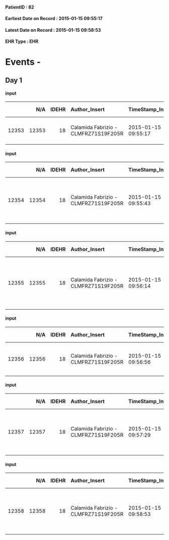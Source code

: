 
#### PatientID : 82
#### Earliest Date on Record : 2015-01-15 09:55:17
#### Latest Date on Record : 2015-01-15 09:58:53
#### EHR Type : EHR

# Events - 

## Day 1

#### input
|       |    N/A |   IDEHR | Author_Insert                        | TimeStamp_Insert    | EHRType   |   PatientID |   IDDigitalSignDocument | persone_vicine   |   Unnamed: 0_x.2 |   IDDIAGNOSI_CROSSOU |   Non_Rilevabile_x.2 | ds_ICD                               | dt_Data_diagnosi    |
|------:|-------:|--------:|:-------------------------------------|:--------------------|:----------|------------:|------------------------:|:-----------------|-----------------:|---------------------:|---------------------:|:-------------------------------------|:--------------------|
| 12353 |  12353 |      18 | Calamida Fabrizio - CLMFRZ71S19F205R | 2015-01-15 09:55:17 | EHR       |          82 |                    3163 | N/A              |              138 |                  138 |                    0 | V667 Trattamento per cure palliative | 2015-01-03 00:00:00 |

#### input
|       |    N/A |   IDEHR | Author_Insert                        | TimeStamp_Insert    | EHRType   |   PatientID |   IDDigitalSignDocument | persone_vicine   |   Unnamed: 0_x.2 |   IDDIAGNOSI_CROSSOU |   Non_Rilevabile_x.2 | ds_ICD                                                    | dt_Data_diagnosi    |
|------:|-------:|--------:|:-------------------------------------|:--------------------|:----------|------------:|------------------------:|:-----------------|-----------------:|---------------------:|---------------------:|:----------------------------------------------------------|:--------------------|
| 12354 |  12354 |      18 | Calamida Fabrizio - CLMFRZ71S19F205R | 2015-01-15 09:55:43 | EHR       |          82 |                    3164 | N/A              |              139 |                  139 |                    0 | 1820 Tumori maligni del corpo dell'utero, eccetto l'istmo | 2015-01-03 00:00:00 |

#### input
|       |    N/A |   IDEHR | Author_Insert                        | TimeStamp_Insert    | EHRType   |   PatientID |   IDDigitalSignDocument | persone_vicine   |   Unnamed: 0_x.2 |   IDDIAGNOSI_CROSSOU |   Non_Rilevabile_x.2 | ds_ICD                                                                 | dt_Data_diagnosi    |
|------:|-------:|--------:|:-------------------------------------|:--------------------|:----------|------------:|------------------------:|:-----------------|-----------------:|---------------------:|---------------------:|:-----------------------------------------------------------------------|:--------------------|
| 12355 |  12355 |      18 | Calamida Fabrizio - CLMFRZ71S19F205R | 2015-01-15 09:56:14 | EHR       |          82 |                    3165 | N/A              |              140 |                  140 |                    0 | 1977 Tumori maligni secondari del fegato, specificati come metastatici | 2015-01-03 00:00:00 |

#### input
|       |    N/A |   IDEHR | Author_Insert                        | TimeStamp_Insert    | EHRType   |   PatientID |   IDDigitalSignDocument | persone_vicine   |   Unnamed: 0_x.2 |   IDDIAGNOSI_CROSSOU |   Non_Rilevabile_x.2 | ds_ICD                                                      | dt_Data_diagnosi    |
|------:|-------:|--------:|:-------------------------------------|:--------------------|:----------|------------:|------------------------:|:-----------------|-----------------:|---------------------:|---------------------:|:------------------------------------------------------------|:--------------------|
| 12356 |  12356 |      18 | Calamida Fabrizio - CLMFRZ71S19F205R | 2015-01-15 09:56:56 | EHR       |          82 |                    3166 | N/A              |              141 |                  141 |                    0 | 1976 Tumori maligni secondari di retroperitoneo e peritoneo | 2015-01-03 00:00:00 |

#### input
|       |    N/A |   IDEHR | Author_Insert                        | TimeStamp_Insert    | EHRType   |   PatientID |   IDDigitalSignDocument | persone_vicine   |   Unnamed: 0_x.2 |   IDDIAGNOSI_CROSSOU |   Non_Rilevabile_x.2 | ds_ICD                                                        | dt_Data_diagnosi    |
|------:|-------:|--------:|:-------------------------------------|:--------------------|:----------|------------:|------------------------:|:-----------------|-----------------:|---------------------:|---------------------:|:--------------------------------------------------------------|:--------------------|
| 12357 |  12357 |      18 | Calamida Fabrizio - CLMFRZ71S19F205R | 2015-01-15 09:57:29 | EHR       |          82 |                    3167 | N/A              |              142 |                  142 |                    0 | 4148 Altre forme specificate di cardiopatia ischemica cronica | 2015-01-03 00:00:00 |

#### input
|       |    N/A |   IDEHR | Author_Insert                        | TimeStamp_Insert    | EHRType   |   PatientID |   IDDigitalSignDocument | persone_vicine   |   Unnamed: 0_x.2 |   IDDIAGNOSI_CROSSOU |   Non_Rilevabile_x.2 | ds_ICD                                                          | dt_Data_diagnosi    |
|------:|-------:|--------:|:-------------------------------------|:--------------------|:----------|------------:|------------------------:|:-----------------|-----------------:|---------------------:|---------------------:|:----------------------------------------------------------------|:--------------------|
| 12358 |  12358 |      18 | Calamida Fabrizio - CLMFRZ71S19F205R | 2015-01-15 09:58:53 | EHR       |          82 |                    3170 | N/A              |              143 |                  143 |                    0 | 43311 Occlusione e stenosi della carotide con infarto cerebrale | 2015-01-03 00:00:00 |


